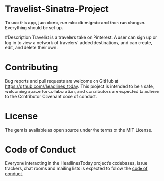 # Travelist-Sinatra-Project

To use this app, just clone, run rake db:migrate and then run shotgun. Everything should be set up.

#Description
Travelist is a travelers take on Pinterest.  A user can sign up or log in to view a network of travelers' added destinations, and can create, edit, and delete their own.

# Contributing
Bug reports and pull requests are welcome on GitHub at https://github.com//headlines_today. This project is intended to be a safe, welcoming space for collaboration, and contributors are expected to adhere to the Contributor Covenant code of conduct.

# License
The gem is available as open source under the terms of the MIT License.

# Code of Conduct
Everyone interacting in the HeadlinesToday project’s codebases, issue trackers, chat rooms and mailing lists is expected to follow the [code of conduct](https://github.com//headlines_today/blob/master/CODE_OF_CONDUCT.md).